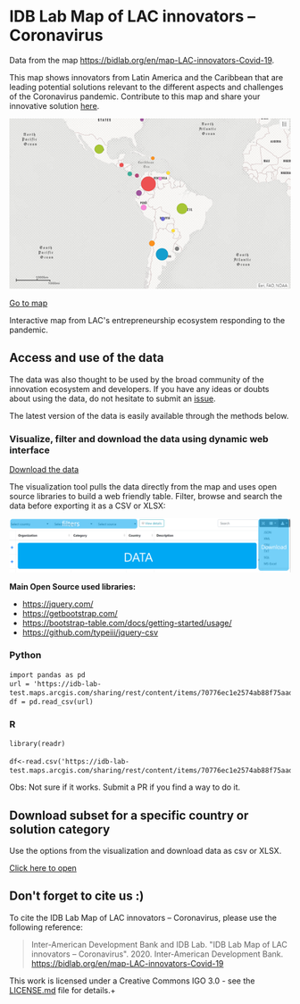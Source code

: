 # IDB Lab Map of LAC innovators – Coronavirus

Data from the map https://bidlab.org/en/map-LAC-innovators-Covid-19. 

This map shows innovators from Latin America and the Caribbean that are leading potential solutions relevant to the different aspects and challenges of the Coronavirus pandemic.  Contribute to this map and share your innovative solution [here](https://bidlab.org/en/map-LAC-innovators-Covid-19).


![landing_dash](https://github.com/EL-BID/IDB-Lab-Map-LAC-Innovators-Coronavirus/blob/master/Map-lac-innovators-covid.png?raw=true)

[Go to map](https://bidlab.org/en/map-LAC-innovators-Covid-19)

Interactive map from LAC's entrepreneurship ecosystem responding to the pandemic.

## Access and use of the data

The data was also thought to be used by the broad community of the innovation ecosystem and developers. If you have any ideas or doubts about using the data, do not hesitate to submit an [issue](https://github.com/EL-BID/IDB-Lab-Map-LAC-Innovators-Coronavirus/issues/new).

The latest version of the data is easily available through the methods below.

### Visualize, filter and download the data using dynamic web interface

[Download the data](https://el-bid.github.io/IDB-Lab-Map-LAC-Innovators-Coronavirus/)

The visualization tool pulls the data directly from the map and uses open source libraries to build a web friendly table. Filter, browse and search the data before exporting it as a CSV or XLSX:

[![table preview](https://github.com/EL-BID/IDB-Lab-Map-LAC-Innovators-Coronavirus/blob/master/web-table-preview.png?raw=true)](https://el-bid.github.io/IDB-Lab-Map-LAC-Innovators-Coronavirus/)

**Main Open Source used libraries:**

* https://jquery.com/
* https://getbootstrap.com/
* https://bootstrap-table.com/docs/getting-started/usage/
* https://github.com/typeiii/jquery-csv


### Python

```
import pandas as pd
url = 'https://idb-lab-test.maps.arcgis.com/sharing/rest/content/items/70776ec1e2574ab88f75aad69bdabda9/data'
df = pd.read_csv(url)
```

### R

```
library(readr)

df<-read.csv('https://idb-lab-test.maps.arcgis.com/sharing/rest/content/items/70776ec1e2574ab88f75aad69bdabda9/data')
```
Obs: Not sure if it works. Submit a PR if you find a way to do it.


## Download subset for a specific country or solution category

Use the options from the visualization and download data as csv or XLSX.

[Click here to open](https://el-bid.github.io/IDB-Lab-Map-LAC-Innovators-Coronavirus/)

## Don't forget to cite us :)

To cite the IDB Lab Map of LAC innovators – Coronavirus, please use the following reference:

> Inter-American Development Bank and IDB Lab. "IDB Lab Map of LAC innovators – Coronavirus". 2020. Inter-American Development Bank. https://bidlab.org/en/map-LAC-innovators-Covid-19


This work is licensed under a Creative Commons IGO 3.0 - see the [LICENSE.md](/LICENSE) file for details.+

